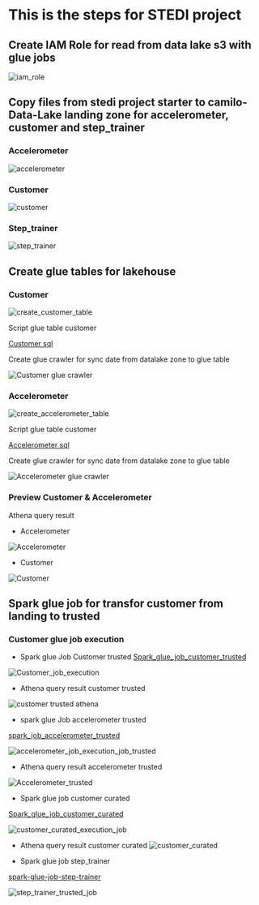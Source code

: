 # This is the steps for STEDI project 

## Create IAM Role for read from data lake s3 with glue jobs

![iam_role](./image/Captura%20de%20Pantalla%202023-07-14%20a%20la(s)%204.03.31%20a.m..png)

## Copy files from stedi project starter to camilo-Data-Lake landing zone for accelerometer, customer and step_trainer


### Accelerometer

![accelerometer](./image/Captura%20de%20Pantalla%202023-07-13%20a%20la(s)%2011.57.37%20p.m..png)


### Customer

![customer](./image/Captura%20de%20Pantalla%202023-07-14%20a%20la(s)%2012.07.23%20a.m..png)

### Step_trainer

![step_trainer](./image/Captura%20de%20Pantalla%202023-07-14%20a%20la(s)%2012.09.43%20a.m..png)


## Create glue tables for lakehouse 

### Customer

![create_customer_table](./image/Captura%20de%20Pantalla%202023-07-14%20a%20la(s)%2012.58.17%20a.m..png)


Script glue table customer

[Customer sql](./sql/customer_landing.sql)

Create glue crawler for sync date from datalake zone to glue table

![Customer glue crawler](./image/Captura%20de%20Pantalla%202023-07-14%20a%20la(s)%2012.58.17%20a.m..png)

### Accelerometer

![create_accelerometer_table](./image/Captura%20de%20Pantalla%202023-07-14%20a%20la(s)%201.19.10%20a.m..png)


Script glue table customer

[Accelerometer sql](./sql/accelerometer_landing.sql)

Create glue crawler for sync date from datalake zone to glue table

![Accelerometer glue crawler](./image/Captura%20de%20Pantalla%202023-07-14%20a%20la(s)%201.13.00%20a.m..png)

### Preview Customer & Accelerometer

Athena query result

* Accelerometer

![Accelerometer](./image/Captura%20de%20Pantalla%202023-07-14%20a%20la(s)%201.21.53%20a.m..png)

* Customer

![Customer](./image/Captura%20de%20Pantalla%202023-07-14%20a%20la(s)%201.25.05%20a.m..png)

## Spark glue job for transfor customer from landing to trusted

### Customer glue job execution

* Spark glue Job Customer trusted
[Spark_glue_job_customer_trusted](./glue/customer_trusted-etl-spark.py)

![Customer_job_execution](./image/Captura%20de%20Pantalla%202023-07-14%20a%20la(s)%202.02.45%20a.m..png)

* Athena query result customer trusted

![customer trusted athena](./image/customer_trusted.png)

* spark glue Job accelerometer trusted

[spark_job_accelerometer_trusted](./glue/accelerometer_trusted.py)

![accelerometer_job_execution_job_trusted](./image/Captura%20de%20Pantalla%202023-07-14%20a%20la(s)%208.34.07%20a.m..png)

* Athena query result accelerometer trusted

![Accelerometer_trusted](./image/accelerometer_trusted.png)


* Spark glue job customer curated

[Spark_glue_job_customer_curated](./glue/customer_curated-etl-spark.py)

![customer_curated_execution_job](./image/Captura%20de%20Pantalla%202023-07-14%20a%20la(s)%203.49.00%20a.m..png)

* Athena query result customer curated
![customer_curated](./image/customer_curated.png)

* Spark glue job step_trainer

[spark-glue-job-step-trainer](./glue/step_trainer_trusted-etl-apark.py)

![step_trainer_trusted_job](./image/Captura%20de%20Pantalla%202023-07-14%20a%20la(s)%204.22.23%20a.m..png)


